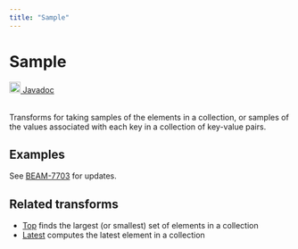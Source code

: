```yaml
---
title: "Sample"
---
```

<!--
Licensed under the Apache License, Version 2.0 (the "License");
you may not use this file except in compliance with the License.
You may obtain a copy of the License at

http://www.apache.org/licenses/LICENSE-2.0

Unless required by applicable law or agreed to in writing, software
distributed under the License is distributed on an "AS IS" BASIS,
WITHOUT WARRANTIES OR CONDITIONS OF ANY KIND, either express or implied.
See the License for the specific language governing permissions and
limitations under the License.
-->
# Sample
<table align="left">
    <a target="_blank" class="button"
        href="https://beam.apache.org/releases/javadoc/current/org/apache/beam/sdk/transforms/Sample.html">
      <img src="https://beam.apache.org/images/logos/sdks/java.png" width="20px" height="20px"
           alt="Javadoc" />
     Javadoc
    </a>
</table>
<br><br>

Transforms for taking samples of the elements in a collection, or
samples of the values associated with each key in a collection of key-value pairs.

## Examples
See [BEAM-7703](https://issues.apache.org/jira/browse/BEAM-7703) for updates.

## Related transforms 
* [Top](/documentation/transforms/java/aggregation/top)
  finds the largest (or smallest) set of elements in a collection
* [Latest](/documentation/transforms/java/aggregation/latest)
  computes the latest element in a collection